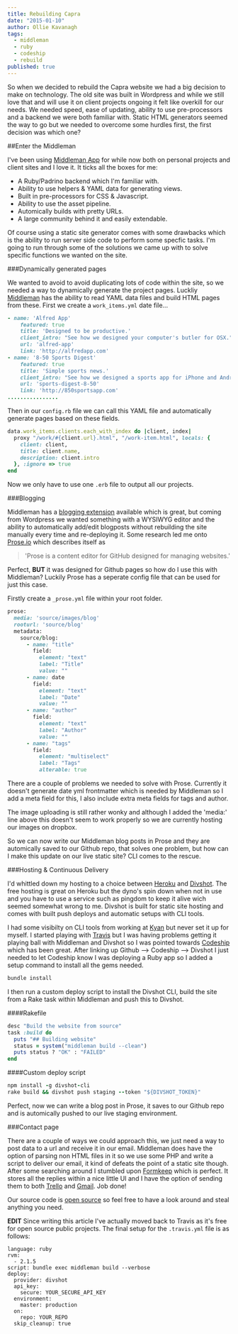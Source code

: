 ```yaml
---
title: Rebuilding Capra
date: "2015-01-10"
author: Ollie Kavanagh
tags: 
  - middleman
  - ruby
  - codeship
  - rebuild
published: true
---
```


So when we decided to rebuild the Capra website we had a big decision to make on technology. The old site was built in Wordpress and while we still love that and will use it on client projects ongoing it felt like overkill for our needs. We needed speed, ease of updating, ability to use pre-processors and a backend we were both familiar with. Static HTML generators seemed the way to go but we needed to overcome some hurdles first, the first decision was which one?

##Enter the Middleman

I've been using [Middleman App](http://middlemanapp.com) for while now both on personal projects and client sites and I love it. It ticks all the boxes for me: 

* A Ruby/Padrino backend which I'm familiar with.
* Ability to use helpers & YAML data for generating views.
* Built in pre-processors for CSS & Javascript.
* Ability to use the asset pipeline.
* Automically builds with pretty URLs.
* A large community behind it and easily extendable.

Of course using a static site generator comes with some drawbacks which is the ability to run server side code to perform some specfic tasks. I'm going to run through some of the solutions we came up with to solve specific functions we wanted on the site.

###Dynamically generated pages

We wanted to avoid to avoid duplicating lots of code within the site, so we needed a way to dynamically generate the project pages. Luckliy [Middleman](http://middlemanapp.com) has the ability to read YAML data files and build HTML pages from these. First we create a `work_items.yml` date file...

```ruby
- name: 'Alfred App'
    featured: true
    title: 'Designed to be productive.'
    client_intro: "See how we designed your computer's butler for OSX."
    url: 'alfred-app'
    link: 'http://alfredapp.com'
- name: '8-50 Sports Digest'
    featured: true
    title: 'Simple sports news.'
    client_intro: "See how we designed a sports app for iPhone and Android."
    url: 'sports-digest-8-50'
    link: 'http://850sportsapp.com'
................
```
Then in our `config.rb` file we can call this YAML file and automatically generate pages based on these fields.

```ruby
data.work_items.clients.each_with_index do |client, index|
  proxy "/work/#{client.url}.html", "/work-item.html", locals: { 
    client: client,
    title: client.name,
    description: client.intro
  }, :ignore => true
end
```

Now we only have to use one `.erb` file to output all our projects.

###Blogging

Middleman has a [blogging extension](https://github.com/middleman/middleman-blog) available which is great, but coming from Wordpress we wanted something with a WYSIWYG editor and the ability to automatically add/edit blogposts without rebuilding the site manually every time and re-deploying it. Some research led me onto [Prose.io](http://prose.io/) which describes itself as 

> 'Prose is a content editor for GitHub designed for managing websites.'

Perfect, **BUT** it was designed for Github pages so how do I use this with Middleman? Luckily Prose has a seperate config file that can be used for just this case.

Firstly create a `_prose.yml` file within your root folder.

``` ruby
prose:
  media: 'source/images/blog'
  rooturl: 'source/blog'
  metadata:
    source/blog:
      - name: "title"
        field:
          element: "text"
          label: "Title"
          value: ""
      - name: date
        field:
          element: "text"
          label: "Date"
          value: ""
      - name: "author"
        field:
          element: "text"
          label: "Author"
          value: ""
      - name: "tags"
        field:
          element: "multiselect"
          label: "Tags"
          alterable: true
```
There are a couple of problems we needed to solve with Prose. Currently it doesn't generate date yml frontmatter which is needed by Middleman so I add a meta field for this, I also include extra meta fields for tags and author.

The image uploading is still rather wonky and although I added the 'media:' line above this doesn't seem to work properly so we are currently hosting our images on dropbox.

So we can now write our Middleman blog posts in Prose and they are automically saved to our Github repo, that solves one problem, but how can I make this update on our live static site? CLI comes to the rescue.

###Hosting & Continuous Delivery

I'd whittled down my hosting to a choice between [Heroku](https://www.heroku.com/) and [Divshot](http://divshot.com). The free hosting is great on Heroku but the dyno's spin down when not in use and you have to use a service such as pingdom to keep it alive wich seemed somewhat wrong to me. Divshot is built for static site hosting and comes with built push deploys and automatic setups with CLI tools.

I had some visibilty on CLI tools from working at [Kyan](http://kyan.com) but never set it up for myself. I started playing with [Travis](https://travis-ci.org/) but I was having problems getting it playing ball with Middleman and Divshot so I was pointed towards [Codeship](https://codeship.com) which has been great. After linking up Github --> Codeship --> Divshot I just needed to let Codeship know I was deploying a Ruby app so I added a setup command to install all the gems needed.

```ruby
bundle install
```
I then run a custom deploy script to install the Divshot CLI, build the site from a Rake task within Middleman and push this to Divshot.

####Rakefile
```ruby
desc "Build the website from source"
task :build do
  puts "## Building website"
  status = system("middleman build --clean")
  puts status ? "OK" : "FAILED"
end
```
####Custom deploy script
```ruby
npm install -g divshot-cli
rake build && divshot push staging --token "${DIVSHOT_TOKEN}"
```
Perfect, now we can write a blog post in Prose, it saves to our Github repo and is automically pushed to our live staging environment.

###Contact page

There are a couple of ways we could approach this, we just need a way to post data to a url and receive it in our email. Middleman does have the option of parsing non HTML files in it so we use some PHP and write a script to deliver our email, it kind of defeats the point of a static site though. After some searching around I stumbled upon [Formkeep](https://formkeep.com/) which is perfect. It stores all the replies within a nice little UI and I have the option of sending them to both [Trello](https://trello.com/) and [Gmail](https://mail.google.com/). Job done!

Our source code is [open source](https://github.com/thisiscapra/thisiscapra.com) so feel free to have a look around and steal anything you need.

**EDIT** Since writing this article I've actually moved back to Travis as it's free for open source public projects. The final setup for the `.travis.yml` file is as follows:

```
language: ruby
rvm:
  - 2.1.5
script: bundle exec middleman build --verbose
deploy:
  provider: divshot
  api_key:
    secure: YOUR_SECURE_API_KEY
  environment: 
    master: production
  on:
    repo: YOUR_REPO
  skip_cleanup: true
```